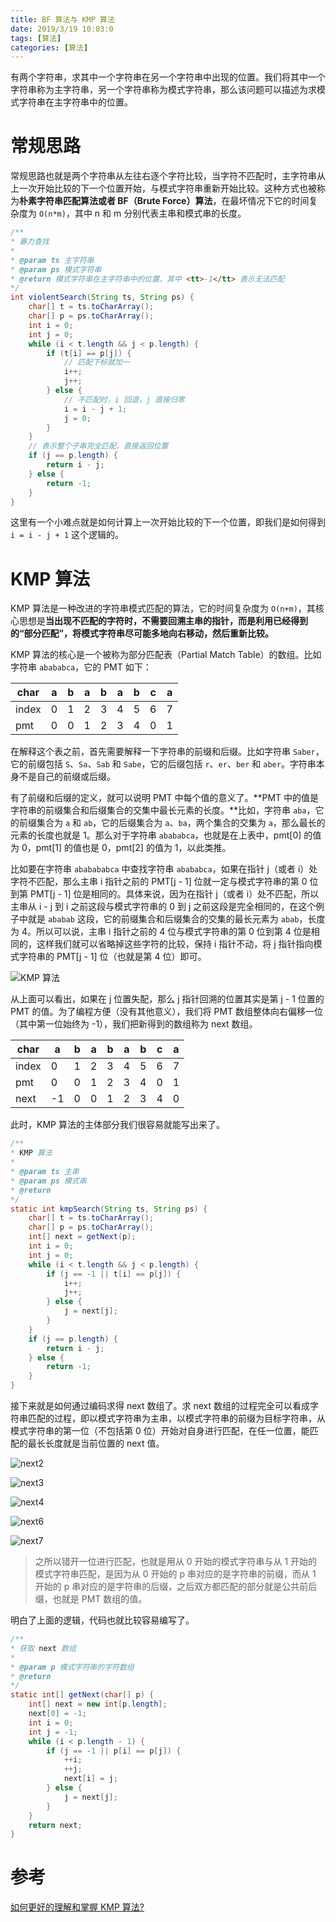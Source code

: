 ```yaml
---
title: BF 算法与 KMP 算法
date: 2019/3/19 10:03:0
tags: [算法]
categories: [算法]
---
```

有两个字符串，求其中一个字符串在另一个字符串中出现的位置。我们将其中一个字符串称为主字符串，另一个字符串称为模式字符串，那么该问题可以描述为求模式字符串在主字符串中的位置。  

<!--more-->  

# 常规思路
常规思路也就是两个字符串从左往右逐个字符比较，当字符不匹配时，主字符串从上一次开始比较的下一个位置开始，与模式字符串重新开始比较。这种方式也被称为**朴素字符串匹配算法或者 BF（Brute Force）算法**，在最坏情况下它的时间复杂度为 `O(n*m)`，其中 n 和 m 分别代表主串和模式串的长度。  

```java
/**
* 暴力查找
*
* @param ts 主字符串
* @param ps 模式字符串
* @return 模式字符串在主字符串中的位置，其中 <tt>-1</tt> 表示无法匹配
*/
int violentSearch(String ts, String ps) {
    char[] t = ts.toCharArray();
    char[] p = ps.toCharArray();
    int i = 0;
    int j = 0;
    while (i < t.length && j < p.length) {
        if (t[i] == p[j]) {
            // 匹配下标就加一
            i++;
            j++;
        } else {
            // 不匹配时，i 回退，j 直接归零
            i = i - j + 1;
            j = 0;
        }
    }
    // 表示整个子串完全匹配，直接返回位置
    if (j == p.length) {
        return i - j;
    } else {
        return -1;
    }
}
```

这里有一个小难点就是如何计算上一次开始比较的下一个位置，即我们是如何得到 `i = i - j + 1` 这个逻辑的。

# KMP 算法
KMP 算法是一种改进的字符串模式匹配的算法，它的时间复杂度为 `O(n+m)`，其核心思想是**当出现不匹配的字符时，不需要回溯主串的指针，而是利用已经得到的“部分匹配”，将模式字符串尽可能多地向右移动，然后重新比较。**  

KMP 算法的核心是一个被称为部分匹配表（Partial Match Table）的数组。比如字符串 `abababca`，它的 PMT 如下：  

| char | a | b | a | b | a | b | c | a |
| - | - | - | - | - | - | - | - | - |
| index | 0 | 1 | 2 | 3 | 4 | 5 | 6 | 7 |
| pmt | 0 | 0 | 1 | 2 | 3 | 4 | 0 | 1 |

在解释这个表之前，首先需要解释一下字符串的前缀和后缀。比如字符串 `Saber`，它的前缀包括 `S`、`Sa`、`Sab` 和 `Sabe`，它的后缀包括 `r`、`er`、`ber` 和 `aber`。字符串本身不是自己的前缀或后缀。  

有了前缀和后缀的定义，就可以说明 PMT 中每个值的意义了。**PMT 中的值是字符串的前缀集合和后缀集合的交集中最长元素的长度。**比如，字符串 `aba`，它的前缀集合为 `a` 和 `ab`，它的后缀集合为 `a`、`ba`，两个集合的交集为 `a`，那么最长的元素的长度也就是 1。那么对于字符串 `abababca`，也就是在上表中，pmt[0] 的值为 0，pmt[1] 的值也是 0，pmt[2] 的值为 1，以此类推。  

比如要在字符串 `ababababca` 中查找字符串 `abababca`，如果在指针 j（或者 i）处字符不匹配，那么主串 i 指针之前的 PMT[j - 1] 位就一定与模式字符串的第 0 位到第 PMT[j - 1] 位是相同的。具体来说，因为在指针 j（或者 i）处不匹配，所以主串从 i - j 到 i 之前这段与模式字符串的 0 到 j 之前这段是完全相同的，在这个例子中就是 `ababab` 这段，它的前缀集合和后缀集合的交集的最长元素为 `abab`，长度为 4。所以可以说，主串 i 指针之前的 4 位与模式字符串的第 0 位到第 4 位是相同的，这样我们就可以省略掉这些字符的比较，保持 i 指针不动，将 j 指针指向模式字符串的 PMT[j - 1] 位（也就是第 4 位）即可。  

![KMP 算法](https://cdn.jsdelivr.net/gh/nekolr/image-hosting@201911242036/2019/06/18/Qlw.png)

从上面可以看出，如果在 j 位置失配，那么 j 指针回溯的位置其实是第 j - 1 位置的 PMT 的值。为了编程方便（没有其他意义），我们将 PMT 数组整体向右偏移一位（其中第一位始终为 -1），我们把新得到的数组称为 next 数组。  

| char | a | b | a | b | a | b | c | a |
| - | - | - | - | - | - | - | - | - |
| index | 0 | 1 | 2 | 3 | 4 | 5 | 6 | 7 |
| pmt | 0 | 0 | 1 | 2 | 3 | 4 | 0 | 1 |
| next | -1 | 0 | 0 | 1 | 2 | 3 | 4 | 0 |

此时，KMP 算法的主体部分我们很容易就能写出来了。  

```java
/**
* KMP 算法
*
* @param ts 主串
* @param ps 模式串
* @return
*/
static int kmpSearch(String ts, String ps) {
    char[] t = ts.toCharArray();
    char[] p = ps.toCharArray();
    int[] next = getNext(p);
    int i = 0;
    int j = 0;
    while (i < t.length && j < p.length) {
        if (j == -1 || t[i] == p[j]) {
            i++;
            j++;
        } else {
            j = next[j];
        }
    }
    if (j == p.length) {
        return i - j;
    } else {
        return -1;
    }
}
```

接下来就是如何通过编码求得 next 数组了。求 next 数组的过程完全可以看成字符串匹配的过程，即以模式字符串为主串，以模式字符串的前缀为目标字符串，从模式字符串的第一位（不包括第 0 位）开始对自身进行匹配，在任一位置，能匹配的最长长度就是当前位置的 next 值。  

![next2](https://cdn.jsdelivr.net/gh/nekolr/image-hosting@201911242036/2019/06/18/qKM.png)

![next3](https://cdn.jsdelivr.net/gh/nekolr/image-hosting@201911242036/2019/06/18/vGY.png)

![next4](https://cdn.jsdelivr.net/gh/nekolr/image-hosting@201911242036/2019/06/18/DYk.png)

![next6](https://cdn.jsdelivr.net/gh/nekolr/image-hosting@201911242036/2019/06/18/7Om.png)

![next7](https://cdn.jsdelivr.net/gh/nekolr/image-hosting@201911242036/2019/06/18/jN4.png)

> 之所以错开一位进行匹配，也就是用从 0 开始的模式字符串与从 1 开始的模式字符串匹配，是因为从 0 开始的 p 串对应的是字符串的前缀，而从 1 开始的 p 串对应的是字符串的后缀，之后双方都匹配的部分就是公共前后缀，也就是 PMT 数组的值。  

明白了上面的逻辑，代码也就比较容易编写了。  

```java
/**
* 获取 next 数组
*
* @param p 模式字符串的字符数组
* @return
*/
static int[] getNext(char[] p) {
    int[] next = new int[p.length];
    next[0] = -1;
    int i = 0;
    int j = -1;
    while (i < p.length - 1) {
        if (j == -1 || p[i] == p[j]) {
            ++i;
            ++j;
            next[i] = j;
        } else {
            j = next[j];
        }
    }
    return next;
}
```

# 参考

[如何更好的理解和掌握 KMP 算法?](https://www.zhihu.com/question/21923021)